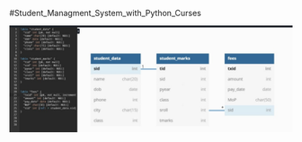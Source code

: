 #Student_Managment_System_with_Python_Curses

<img src=https://github.com/debanjan0/Student_Managment_System_with_Python_Curses/blob/main/image.jpeg>
